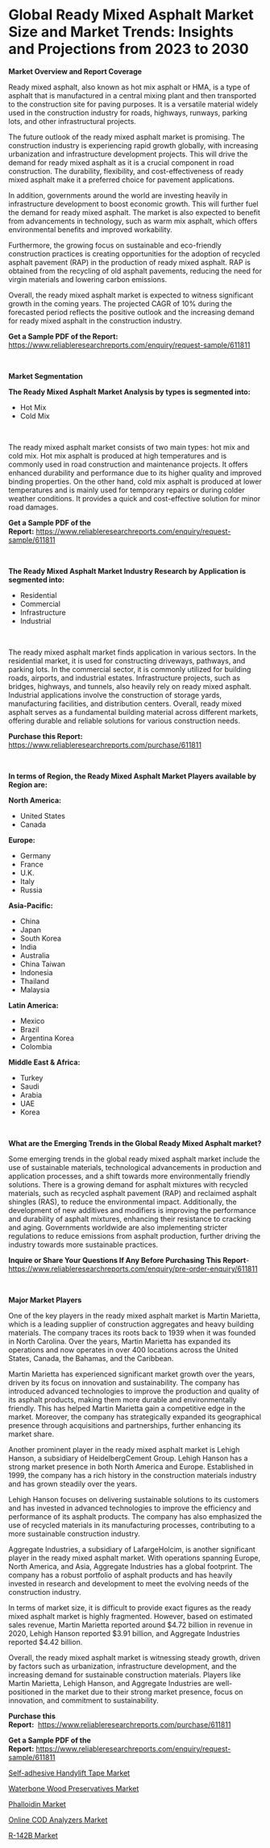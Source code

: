 <p><h1>Global Ready Mixed Asphalt Market Size and Market Trends: Insights and Projections from 2023 to 2030</h1></p><p><strong>Market Overview and Report Coverage</strong></p>
<p><p>Ready mixed asphalt, also known as hot mix asphalt or HMA, is a type of asphalt that is manufactured in a central mixing plant and then transported to the construction site for paving purposes. It is a versatile material widely used in the construction industry for roads, highways, runways, parking lots, and other infrastructural projects.</p><p>The future outlook of the ready mixed asphalt market is promising. The construction industry is experiencing rapid growth globally, with increasing urbanization and infrastructure development projects. This will drive the demand for ready mixed asphalt as it is a crucial component in road construction. The durability, flexibility, and cost-effectiveness of ready mixed asphalt make it a preferred choice for pavement applications.</p><p>In addition, governments around the world are investing heavily in infrastructure development to boost economic growth. This will further fuel the demand for ready mixed asphalt. The market is also expected to benefit from advancements in technology, such as warm mix asphalt, which offers environmental benefits and improved workability.</p><p>Furthermore, the growing focus on sustainable and eco-friendly construction practices is creating opportunities for the adoption of recycled asphalt pavement (RAP) in the production of ready mixed asphalt. RAP is obtained from the recycling of old asphalt pavements, reducing the need for virgin materials and lowering carbon emissions.</p><p>Overall, the ready mixed asphalt market is expected to witness significant growth in the coming years. The projected CAGR of 10% during the forecasted period reflects the positive outlook and the increasing demand for ready mixed asphalt in the construction industry.</p></p>
<p><strong>Get a Sample PDF of the Report:</strong> <a href="https://www.reliableresearchreports.com/enquiry/request-sample/611811">https://www.reliableresearchreports.com/enquiry/request-sample/611811</a></p>
<p>&nbsp;</p>
<p><strong>Market Segmentation</strong></p>
<p><strong>The Ready Mixed Asphalt Market Analysis by types is segmented into:</strong></p>
<p><ul><li>Hot Mix</li><li>Cold Mix</li></ul></p>
<p>&nbsp;</p>
<p><p>The ready mixed asphalt market consists of two main types: hot mix and cold mix. Hot mix asphalt is produced at high temperatures and is commonly used in road construction and maintenance projects. It offers enhanced durability and performance due to its higher quality and improved binding properties. On the other hand, cold mix asphalt is produced at lower temperatures and is mainly used for temporary repairs or during colder weather conditions. It provides a quick and cost-effective solution for minor road damages.</p></p>
<p><strong>Get a Sample PDF of the Report:</strong>&nbsp;<a href="https://www.reliableresearchreports.com/enquiry/request-sample/611811">https://www.reliableresearchreports.com/enquiry/request-sample/611811</a></p>
<p>&nbsp;</p>
<p><strong>The Ready Mixed Asphalt Market Industry Research by Application is segmented into:</strong></p>
<p><ul><li>Residential</li><li>Commercial</li><li>Infrastructure</li><li>Industrial</li></ul></p>
<p>&nbsp;</p>
<p><p>The ready mixed asphalt market finds application in various sectors. In the residential market, it is used for constructing driveways, pathways, and parking lots. In the commercial sector, it is commonly utilized for building roads, airports, and industrial estates. Infrastructure projects, such as bridges, highways, and tunnels, also heavily rely on ready mixed asphalt. Industrial applications involve the construction of storage yards, manufacturing facilities, and distribution centers. Overall, ready mixed asphalt serves as a fundamental building material across different markets, offering durable and reliable solutions for various construction needs.</p></p>
<p><strong>Purchase this Report:</strong>&nbsp; <a href="https://www.reliableresearchreports.com/purchase/611811">https://www.reliableresearchreports.com/purchase/611811</a></p>
<p>&nbsp;</p>
<p><strong>In terms of Region, the Ready Mixed Asphalt Market Players available by Region are:</strong></p>
<p>
    <p> <strong> North America: </strong>
        <ul>
            <li>United States</li>
            <li>Canada</li>
        </ul>
        </p> 
    <p> <strong> Europe: </strong>
        <ul>
            <li>Germany</li>
            <li>France</li>
            <li>U.K.</li>
            <li>Italy</li>
            <li>Russia</li>
        </ul>
        </p> 
    <p> <strong> Asia-Pacific: </strong>
        <ul>
            <li>China</li>
            <li>Japan</li>
            <li>South Korea</li>
            <li>India</li>
            <li>Australia</li>
            <li>China Taiwan</li>
            <li>Indonesia</li>
            <li>Thailand</li>
            <li>Malaysia</li>
        </ul>
        </p> 
    <p> <strong> Latin America: </strong>
        <ul>
            <li>Mexico</li>
            <li>Brazil</li>
            <li>Argentina Korea</li>
            <li>Colombia</li>
        </ul>
        </p> 
    <p> <strong> Middle East & Africa: </strong>
        <ul>
            <li>Turkey</li>
            <li>Saudi</li>
            <li>Arabia</li>
            <li>UAE</li>
            <li>Korea</li>
        </ul>
    </p>
    </p>
<p>&nbsp;</p>
<p><strong>What are the Emerging Trends in the Global Ready Mixed Asphalt market?</strong></p>
<p><p>Some emerging trends in the global ready mixed asphalt market include the use of sustainable materials, technological advancements in production and application processes, and a shift towards more environmentally friendly solutions. There is a growing demand for asphalt mixtures with recycled materials, such as recycled asphalt pavement (RAP) and reclaimed asphalt shingles (RAS), to reduce the environmental impact. Additionally, the development of new additives and modifiers is improving the performance and durability of asphalt mixtures, enhancing their resistance to cracking and aging. Governments worldwide are also implementing stricter regulations to reduce emissions from asphalt production, further driving the industry towards more sustainable practices.</p></p>
<p><strong>Inquire or Share Your Questions If Any Before Purchasing This Report</strong>- <a href="https://www.reliableresearchreports.com/enquiry/pre-order-enquiry/611811">https://www.reliableresearchreports.com/enquiry/pre-order-enquiry/611811</a></p>
<p>&nbsp;</p>
<p><strong>Major Market Players</strong></p>
<p><p>One of the key players in the ready mixed asphalt market is Martin Marietta, which is a leading supplier of construction aggregates and heavy building materials. The company traces its roots back to 1939 when it was founded in North Carolina. Over the years, Martin Marietta has expanded its operations and now operates in over 400 locations across the United States, Canada, the Bahamas, and the Caribbean.</p><p>Martin Marietta has experienced significant market growth over the years, driven by its focus on innovation and sustainability. The company has introduced advanced technologies to improve the production and quality of its asphalt products, making them more durable and environmentally friendly. This has helped Martin Marietta gain a competitive edge in the market. Moreover, the company has strategically expanded its geographical presence through acquisitions and partnerships, further enhancing its market share.</p><p>Another prominent player in the ready mixed asphalt market is Lehigh Hanson, a subsidiary of HeidelbergCement Group. Lehigh Hanson has a strong market presence in both North America and Europe. Established in 1999, the company has a rich history in the construction materials industry and has grown steadily over the years.</p><p>Lehigh Hanson focuses on delivering sustainable solutions to its customers and has invested in advanced technologies to improve the efficiency and performance of its asphalt products. The company has also emphasized the use of recycled materials in its manufacturing processes, contributing to a more sustainable construction industry.</p><p>Aggregate Industries, a subsidiary of LafargeHolcim, is another significant player in the ready mixed asphalt market. With operations spanning Europe, North America, and Asia, Aggregate Industries has a global footprint. The company has a robust portfolio of asphalt products and has heavily invested in research and development to meet the evolving needs of the construction industry.</p><p>In terms of market size, it is difficult to provide exact figures as the ready mixed asphalt market is highly fragmented. However, based on estimated sales revenue, Martin Marietta reported around $4.72 billion in revenue in 2020, Lehigh Hanson reported $3.91 billion, and Aggregate Industries reported $4.42 billion.</p><p>Overall, the ready mixed asphalt market is witnessing steady growth, driven by factors such as urbanization, infrastructure development, and the increasing demand for sustainable construction materials. Players like Martin Marietta, Lehigh Hanson, and Aggregate Industries are well-positioned in the market due to their strong market presence, focus on innovation, and commitment to sustainability.</p></p>
<p><strong>Purchase this Report:</strong>&nbsp;&nbsp;<a href="https://www.reliableresearchreports.com/purchase/611811">https://www.reliableresearchreports.com/purchase/611811</a></p>
<p></p>
<p><strong>Get a Sample PDF of the Report:</strong>&nbsp;<a href="https://www.reliableresearchreports.com/enquiry/request-sample/611811">https://www.reliableresearchreports.com/enquiry/request-sample/611811</a></p>
<p><p><a href="https://github.com/rahu1501/Market-Research-Report-List-1/blob/main/self-adhesive-handylift-tape-market.md">Self-adhesive Handylift Tape Market</a></p><p><a href="https://www.linkedin.com/pulse/waterbone-wood-preservatives-market-size-share/">Waterbone Wood Preservatives Market</a></p><p><a href="https://medium.com/@unamorgan6655/phalloidin-market-size-growth-forecast-2023-2030-d41e79a87e2a">Phalloidin Market</a></p><p><a href="https://github.com/rahu1502/Market-Research-Report-List-1/blob/main/online-cod-analyzers-market.md">Online COD Analyzers Market</a></p><p><a href="https://www.linkedin.com/pulse/r-142b-market-size-2023-2030-global-industrial/">R-142B Market</a></p></p>